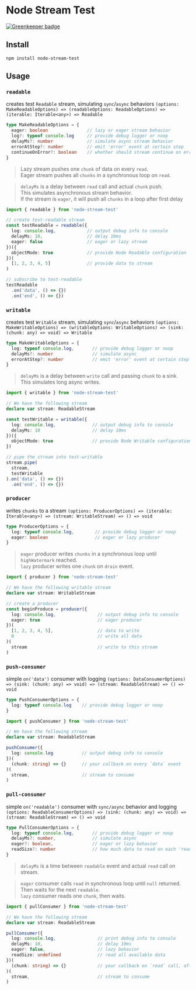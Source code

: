 # Node Stream Test

[![Greenkeeper badge](https://badges.greenkeeper.io/psxcode/node-stream-test.svg)](https://greenkeeper.io/)

## Install
```
npm install node-stream-test
```

## Usage

### `readable`
creates test `Readable` stream, simulating `sync`/`async` behaviors
`(options: MakeReadableOptions) => (readableOptions: ReadableOptions) => (iterable: Iterable<any>) => Readable`
```ts
type MakeReadableOptions = {
  eager: boolean               // lazy or eager stream behavior
  log?: typeof console.log     // provide debug logger or noop
  delayMs?: number             // simulate async stream behavior
  errorAtStep?: number         // emit 'error' event at certain step
  continueOnError?: boolean    // whether should stream continue on error or break
}
```
> Lazy stream pushes one `chunk` of data on every `read`.  
Eager stream pushes all `chunks` in a synchronous loop on `read`.

> `delayMs` is a delay between `read` call and actual `chunk` push.  
This simulates asynchronous stream behavior.  
If the stream is `eager`, it will push all `chunks` in a loop after first delay
```ts
import { readable } from 'node-stream-test'

// create test-readable stream
const testReadable = readable({
  log: console.log,            // output debug info to console
  delayMs: 10,                 // delay 10ms
  eager: false                 // eager or lazy stream 
})({
  objectMode: true             // provide Node Readable configuration
})(
  [1, 2, 3, 4, 5]              // provide data to stream
)

// subscribe to test-readable
testReadable
  .on('data', () => {})
  .on('end', () => {})
```

### `writable`
creates test `Writable` stream, simulating `sync`/`async` behaviors
`(options: MakeWritableOptions) => (writableOptions: WritableOptions) => (sink: (chunk: any) => void) => Writable`
```ts
type MakeWritableOptions = {
  log: typeof console.log,       // provide debug logger or noop
  delayMs?: number               // simulate async
  errorAtStep?: number           // emit 'error' event at certain step
}
```
> `delayMs` is a delay between `write` call and passing `chunk` to a sink.  
This simulates long async writes.
```ts
import { writable } from 'node-stream-test'

// We have the following stream
declare var stream: ReadableStream

const testWritable = writable({ 
  log: console.log,              // output debug info to console
  delayMs: 10                    // delay 10ms
})({
  objectMode: true               // provide Node Writable configuration
})

// pipe the stream into test-writable
stream.pipe(
  stream,
  testWritable
).on('data', () => {})
  .on('end', () => {})
```

### `producer`
writes `chunks` to a stream
`(options: ProducerOptions) => (iterable: Iterable<any>) => (stream: WritableStream) => () => void`
```ts
type ProducerOptions = {
  log: typeof console.log,        // provide debug logger or noop
  eager: boolean                  // eager or lazy producer
}
```
> `eager` producer writes `chunks` in a synchronous loop until `highWatermark` reached.  
`lazy` producer writes one `chunk` on `drain` event.
```ts
import { producer } from 'node-stream-test'

// We have the following writable stream
declare var stream: WritableStream

// create a producer
const beginProduce = producer({
  log: console.log,                // output debug info to console
  eager: true                      // eager producer
})(
  [1, 2, 3, 4, 5],                 // data to write
  0                                // write all data
)(
  stream                           // write to this stream
)
```

### `push-consumer`
simple `on('data')` consumer with logging
`(options: DataConsumerOptions) => (sink: (chunk: any) => void) => (stream: ReadableStream) => () => void`
```ts
type PushConsumerOptions = {
  log: typeof console.log    // provide debug logger or noop
}
```
```ts
import { pushConsumer } from 'node-stream-test'

// We have the following stream
declare var stream: ReadableStream

pushConsumer({ 
  log: console.log           // output debug info to console
})(
  (chunk: string) => {}      // your callback on every `data` event
)(
  stream,                    // stream to consume
)
```

### `pull-consumer`
simple `on('readable')` consumer with `sync/async` behavior and logging
`(options: ReadableConsumerOptions) => (sink: (chunk: any) => void) => (stream: ReadableStream) => () => void`
```ts
type PullConsumerOptions = {
  log: typeof console.log,       // provide debug logger or noop
  delayMs?: number,              // simulate async
  eager?: boolean,               // eager or lazy behavior
  readSize?: number              // how much data to read on each 'readable' event
}
```
> `delayMs` is a time between `readable` event and actual `read` call on stream.
  
> `eager` consumer calls `read` in synchronous loop until `null` returned.  
Then waits for the next `readable`.  
`lazy` consumer reads one `chunk`, then waits.
```ts
import { pullConsumer } from 'node-stream-test'

// We have the following stream
declare var stream: ReadableStream

pullConsumer({
  log: console.log,                // print debug info to console
  delayMs: 10,                     // delay 10ms
  eager: false,                    // lazy behavior
  readSize: undefined              // read all available data
})(
  (chunk: string) => {}            // your callback on `read` call, after `readable` event
)(
  stream,                          // stream to consume
)
```
